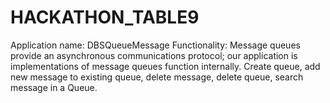 # HACKATHON_TABLE9


Application name: DBSQueueMessage
Functionality:  Message queues provide an asynchronous communications protocol; our application is implementations of message queues function internally.  Create queue, add new message to existing queue, delete message, delete queue, search message in a Queue.



